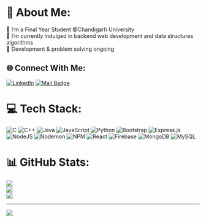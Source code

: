 # 💫 About Me:
🔭 I’m a Final Year Student @Chandigarh University<br>🌱 I’m currently indulged in backend web development and data structures algorithms<br>💬 Development & problem solving ongoing 


## 🌐 Connect With Me:
 [![LinkedIn](https://img.shields.io/badge/LinkedIn-%230077B5.svg?logo=linkedin&logoColor=white)](https://www.linkedin.com/in/annapurna-mishra-259915230/) 
[![Mail Badge](https://img.shields.io/badge/-annapurnamishra-c0392b?style=flat&labelColor=c0392b&logo=gmail&logoColor=white)](mailto:mishraannapurna859@gmail.com) 

# 💻 Tech Stack:
![C](https://img.shields.io/badge/c-%2300599C.svg?style=for-the-badge&logo=c&logoColor=white) ![C++](https://img.shields.io/badge/c++-%2300599C.svg?style=for-the-badge&logo=c%2B%2B&logoColor=white) ![Java](https://img.shields.io/badge/java-%23ED8B00.svg?style=for-the-badge&logo=openjdk&logoColor=white) ![JavaScript](https://img.shields.io/badge/javascript-%23323330.svg?style=for-the-badge&logo=javascript&logoColor=%23F7DF1E) ![Python](https://img.shields.io/badge/python-3670A0?style=for-the-badge&logo=python&logoColor=ffdd54) ![Bootstrap](https://img.shields.io/badge/bootstrap-%238511FA.svg?style=for-the-badge&logo=bootstrap&logoColor=white) ![Express.js](https://img.shields.io/badge/express.js-%23404d59.svg?style=for-the-badge&logo=express&logoColor=%2361DAFB) ![NodeJS](https://img.shields.io/badge/node.js-6DA55F?style=for-the-badge&logo=node.js&logoColor=white) ![Nodemon](https://img.shields.io/badge/NODEMON-%23323330.svg?style=for-the-badge&logo=nodemon&logoColor=%BBDEAD) ![NPM](https://img.shields.io/badge/NPM-%23CB3837.svg?style=for-the-badge&logo=npm&logoColor=white) ![React](https://img.shields.io/badge/react-%2320232a.svg?style=for-the-badge&logo=react&logoColor=%2361DAFB) ![Firebase](https://img.shields.io/badge/Firebase-039BE5?style=for-the-badge&logo=Firebase&logoColor=white) ![MongoDB](https://img.shields.io/badge/MongoDB-%234ea94b.svg?style=for-the-badge&logo=mongodb&logoColor=white) ![MySQL](https://img.shields.io/badge/mysql-%2300000f.svg?style=for-the-badge&logo=mysql&logoColor=white)
# 📊 GitHub Stats:
![](https://github-readme-stats.vercel.app/api?username=Annapurna0311&theme=dark&hide_border=false&include_all_commits=false&count_private=false)<br/>
![](https://github-readme-streak-stats.herokuapp.com/?user=Annapurna0311&theme=dark&hide_border=false)<br/>
![](https://github-readme-stats.vercel.app/api/top-langs/?username=Annapurna0311&theme=dark&hide_border=false&include_all_commits=false&count_private=false&layout=compact)

---
[![](https://visitcount.itsvg.in/api?id=Annapurna0311&icon=0&color=0)](https://visitcount.itsvg.in)

<!-- Proudly created with GPRM ( https://gprm.itsvg.in ) -->
